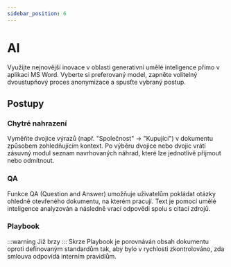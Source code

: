 ```yaml
---
sidebar_position: 6
---
```

# AI

Využijte nejnovější inovace v oblasti generativní umělé inteligence přímo v aplikaci MS
Word. Vyberte si preferovaný model, zapněte volitelný dvoustupňový proces anonymizace a
spusťte vybraný postup.

## Postupy

### Chytré nahrazení

Vyměňte dvojice výrazů (např. "Společnost" -> "Kupující") v dokumentu způsobem
zohledňujícím kontext. Po výběru dvojice nebo dvojic vrátí zásuvný modul seznam
navrhovaných náhrad, které lze jednotlivě přijmout nebo odmítnout.

### QA

Funkce QA (Question and Answer) umožňuje uživatelům pokládat otázky ohledně otevřeného
dokumentu, na kterém pracují. Text je pomocí umělé inteligence analyzován a následně
vrací odpovědi spolu s citací zdrojů.

### Playbook

:::warning Již brzy
:::
Skrze Playbook je porovnáván obsah dokumentu oproti definovaným standardům tak, aby
bylo v rychlosti zkontrolováno, zda smlouva odpovídá interním pravidlům.
